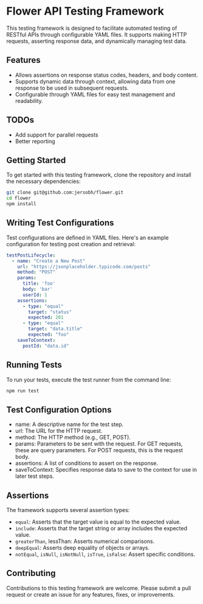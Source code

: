 # Flower API Testing Framework

This testing framework is designed to facilitate automated testing of RESTful APIs through configurable YAML files. It supports making HTTP requests, asserting response data, and dynamically managing test data.


## Features

- Allows assertions on response status codes, headers, and body content.
- Supports dynamic data through context, allowing data from one response to be used in subsequent requests.
- Configurable through YAML files for easy test management and readability.


## TODOs

- Add support for parallel requests
- Better reporting

## Getting Started

To get started with this testing framework, clone the repository and install the necessary dependencies:

```bash
git clone git@github.com:jersobh/flower.git
cd flower
npm install
```


## Writing Test Configurations

Test configurations are defined in YAML files. Here's an example configuration for testing post creation and retrieval:

```yaml
testPostLifecycle:
  - name: "Create a New Post"
    url: "https://jsonplaceholder.typicode.com/posts"
    method: "POST"
    params:
      title: 'foo'
      body: 'bar'
      userId: 1
    assertions:
      - type: "equal"
        target: "status"
        expected: 201
      - type: "equal"
        target: "data.title"
        expected: "foo"
    saveToContext:
      postId: "data.id"
```


## Running Tests

To run your tests, execute the test runner from the command line:

```bash
npm run test
```


## Test Configuration Options

- name: A descriptive name for the test step.
- url: The URL for the HTTP request.
- method: The HTTP method (e.g., GET, POST).
- params: Parameters to be sent with the request. For GET requests, these are query parameters. For POST requests, this is the request body.
- assertions: A list of conditions to assert on the response.
- saveToContext: Specifies response data to save to the context for use in later test steps.


## Assertions

The framework supports several assertion types:

- `equal`: Asserts that the target value is equal to the expected value.
- `include`: Asserts that the target string or array includes the expected value.
- `greaterThan`, lessThan: Asserts numerical comparisons.
- `deepEqual`: Asserts deep equality of objects or arrays.
- `notEqual`, `isNull`, `isNotNull`, `isTrue`, `isFalse`: Assert specific conditions.


## Contributing

Contributions to this testing framework are welcome. Please submit a pull request or create an issue for any features, fixes, or improvements.

